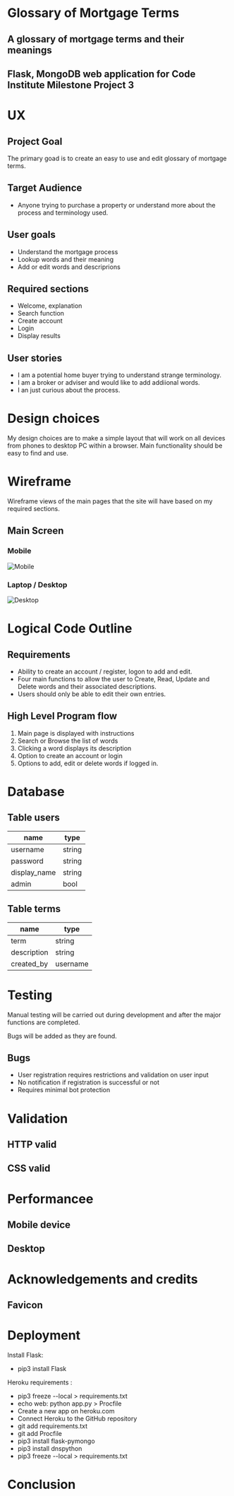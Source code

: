 # Glossary of Mortgage Terms
## A glossary of mortgage terms and their meanings
## Flask, MongoDB web application for Code Institute Milestone Project 3

# UX
## Project Goal
The primary goad is to create an easy to use and edit glossary of mortgage terms.

## Target Audience

* Anyone trying to purchase a property or understand more about the process and terminology used.

## User goals
* Understand the mortgage process
* Lookup words and their meaning
* Add or edit words and descriprions

## Required sections
* Welcome, explanation
* Search function
* Create account
* Login
* Display results


## User stories

* I am a potential home buyer trying to understand strange terminology.
* I am a broker or adviser and would like to add addiional words.
* I an just curious about the process.

# Design choices

My design choices are to make a simple layout that will work on all devices from phones to desktop PC within a browser. Main functionality should be easy to find and use.

# Wireframe
Wireframe views of the main pages that the site will have based on my required sections.

## Main Screen
### Mobile
![Mobile](/docs/wire_mobile.jpg "Mobile")

### Laptop / Desktop
![Desktop](/docs/wire_desktop.jpg "Desktop")

# Logical Code Outline

## Requirements
* Ability to create an account / register, logon to add and edit.
* Four main functions to allow the user to Create, Read, Update and Delete words and their associated descriptions.
* Users should only be able to edit their own entries.

## High Level Program flow
1. Main page is displayed with instructions
2. Search or Browse the list of words
3. Clicking a word displays its description
4. Option to create an account or login
5. Options to add, edit or delete words if logged in.

# Database

## Table users
|name | type |
|-|-|
| username | string |
| password| string |
| display_name| string |
| admin| bool |

## Table terms

|name | type |
|-|-|
| term | string |
| description | string |
| created_by | username|



# Testing

Manual testing will be carried out during development and after the major functions are completed.

Bugs will be added as they are found.

## Bugs

* User registration requires restrictions and validation on user input
* No notification if registration is successful or not
* Requires minimal bot protection

# Validation
## HTTP valid


## CSS valid


# Performancee

## Mobile device

## Desktop


# Acknowledgements and credits
 ## Favicon

# Deployment

Install Flask:
* pip3 install Flask

Heroku requirements :
* pip3 freeze --local > requirements.txt
* echo web: python app.py > Procfile
* Create a new app on heroku.com
* Connect Heroku to the GitHub repository
* git add requirements.txt
* git add Procfile
* pip3 install flask-pymongo
* pip3 install dnspython
* pip3 freeze --local > requirements.txt

# Conclusion


